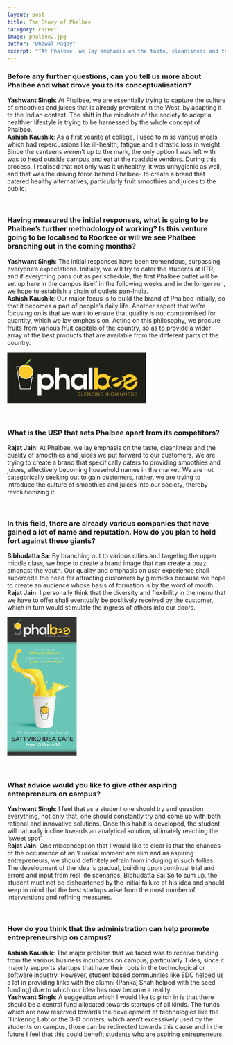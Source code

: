 ```yaml
---
layout: post
title: The Story of Phalbee
category: career
image: phalbee2.jpg
author: "Dhawal Pagay"
excerpt: "TAt Phalbee, we lay emphasis on the taste, cleanliness and the quality of smoothies and juices we put forward to our customers. We are trying to create a brand that specifically caters to providing smoothies and juices, effectively becoming household names in the market. We are not categorically seeking out to gain customers, rather, we are trying to introduce the culture of smoothies and juices into our society, thereby revolutionizing it"
---
```


### Before any further questions, can you tell us more about Phalbee and what drove you to its conceptualisation? 
**Yashwant Singh**: At Phalbee, we are essentially trying to capture the culture of smoothies and juices that is already prevalent in the West, by adapting it to the Indian context. The shift in the mindsets of the society to adopt a healthier lifestyle is trying to be harnessed by the whole concept of Phalbee. <br>
**Ashish Kaushik**: As a first yearite at college, I used to miss various meals which had repercussions like ill-health, fatigue and a drastic loss in weight. Since the canteens weren’t up to the mark, the only option I was left with was to head outside campus and eat at the roadside vendors. During this process, I realised that not only was it unhealthy, it was unhygienic as well, and that was the driving force behind Phalbee- to create a brand that catered healthy alternatives, particularly fruit smoothies and juices to the public.

<br>

###  Having measured the initial responses, what is going to be Phalbee’s further methodology of working? Is this venture going to be localised to Roorkee or will we see Phalbee branching out in the coming months?

**Yashwant Singh**: The initial responses have been tremendous, surpassing everyone’s expectations. Initially, we will try to cater the students at IITR, and if everything pans out as per schedule, the first Phalbee outlet will be set up here in the campus itself in the following weeks and in the longer run, we hope to establish a chain of outlets pan-India. <br>
**Ashish Kaushik**: Our major focus is to build the brand of Phalbee initially, so that it becomes a part of people’s daily life. Another aspect that we’re focusing on is that we want to ensure that quality is not compromised for quantity, which we lay emphasis on. Acting on this philosophy, we procure fruits from various fruit capitals of the country, so as to provide a wider array of the best products that are available from the different parts of the country. 

![Phalbee2](/images/posts/phalbee1.png)

<br>

### What is the USP that sets Phalbee apart from its competitors?

**Rajat Jain**: At Phalbee, we lay emphasis on the taste, cleanliness and the quality of smoothies and juices we put forward to our customers. We are trying to create a brand that specifically caters to providing smoothies and juices, effectively becoming household names in the market. We are not categorically seeking out to gain customers, rather, we are trying to introduce the culture of smoothies and juices into our society, thereby revolutionizing it.  

<br>

### In this field, there are already various companies that have gained a lot of name and reputation. How do you plan to hold fort against these giants? 

**Bibhudatta Sa**: By branching out to various cities and targeting the upper middle class, we hope to create a brand image that can create a buzz amongst the youth. Our quality and emphasis on user experience shall supercede the need for attracting customers by gimmicks because we hope to create an audience whose basis of formation is by the word of mouth. <br>
**Rajat Jain**: I personally think that the diversity and flexibility in the menu that we have to offer shall eventually be positively received by the customer, which in turn would stimulate the ingress of others into our doors. 

![Phalbee3](/images/posts/phalbee3.jpg)

<br>

### What advice would you like to give other aspiring entrepreneurs on campus? 

**Yashwant Singh**: I feel that as a student one should try and question everything, not only that, one should constantly try and come up with both rational and innovative solutions. Once this habit is developed, the student will naturally incline towards an analytical solution, ultimately reaching the ‘sweet spot’. <br>
**Rajat Jain**: One misconception that I would like to clear is that the chances of the occurrence of an ‘Eureka’ moment are slim and as aspiring entrepreneurs, we should definitely refrain from indulging in such follies. The development of the idea is gradual, building upon continual trial and errors and input from real life scenarios. 
Bibhudatta Sa: So to sum up, the student must not be disheartened by the initial failure of his idea and should keep in mind that the best startups arise from the most number of interventions and refining measures.

<br>

### How do you think that the administration can help promote entrepreneurship on campus?

**Ashish Kaushik**: The major problem that we faced was to receive funding from the various business incubators on campus, particularly Tides, since it majorly supports startups that have their roots in the technological or software industry. However, student based communities like EDC helped us a lot in providing links with the alumni (Pankaj Shah helped with the seed funding) due to which our idea has now become a reality. <br>
**Yashwant Singh**: A suggestion which I would like to pitch in is that there should be a central fund allocated towards startups of all kinds. The funds which are now reserved towards the development of technologies like the ‘Tinkering Lab’ or the 3-D printers, which aren’t excessively used by the students on campus, those can be redirected towards this cause and in the future I feel that this could benefit students who are aspiring entrepreneurs. 

